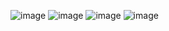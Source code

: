 ![image](https://github.com/user-attachments/assets/919eeedb-0ce4-4b0e-962f-ff990e1a5799)
![image](https://github.com/user-attachments/assets/705595bd-a497-4b59-b501-fe267f2cd76f)
![image](https://github.com/user-attachments/assets/da9b061f-e916-4980-93ea-ea81f23f35a8)
![image](https://github.com/user-attachments/assets/cdbf0a2f-3052-4205-bd80-8ef12088f4ce)
